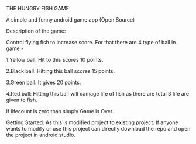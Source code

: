 THE HUNGRY FISH GAME

A simple and funny android game app  (Open Source)

Description of the game:

Control flying fish to increase score. For that there are 4 type of ball in game:-

1.Yellow ball: Hit to this scores 10 points.

2.Black ball: Hitting this ball scores 15 points.

3.Green ball: It gives 20 points.

4.Red ball: Hitting this ball will damage life of fish as there are total 3 life are given to fish.

If lifecount is zero than simply Game is Over.

Getting Started:
As this is modified project to existing project.
If anyone wants to modify or use this project can directly download the repo and open the project in android studio.
